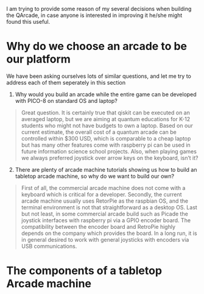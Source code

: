 I am trying to provide some reason of my several decisions when building the QArcade, in case anyone is interested in improving it he/she might found this useful.

# Why do we choose an arcade to be our platform

We have been asking ourselves lots of similar questions, and let me try to address each of them seperately in this section

1.	Why would you build an arcade while the entire game can be developed with PICO-8 on standard OS and laptop?
> Great question. It is certainly true that qiskit can be executed on an averaged laptop, but we are aiming at quantum educations for K-12 students who might not have budgets to own a laptop. Based on our current estimate, the overall cost of a quantum arcade can be controlled within $300 USD, which is comparable to a cheap laptop but has many other features come with raspberry pi can be used in future information science school projects. Also, when playing games we always preferred joystick over arrow keys on the keyboard, isn’t it?

2. There are plenty of arcade machine tutorials showing us how to build an tabletop arcade machine, so why do we want to build our own?
> First of all, the commercial arcade machine does not come with a keyboard which is critical for a developer. Secondly, the current arcade machine usually uses RetorPie as the raspbian OS, and the terminal environment is not that straightforward as a desktop OS. Last but not least, in some commercial arcade build such as Picade the joystick interfaces with raspberry pi via a GPIO encoder board. The compatibility between the encoder board and RetroPie highly depends on the company which provides the board. In a long run, it is in general desired to work with general joysticks with encoders via USB communications.


# The components of a tabletop Arcade machine
